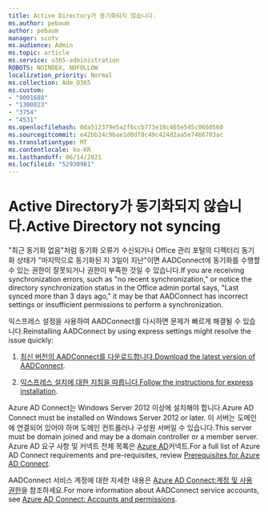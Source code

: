 ```yaml
---
title: Active Directory가 동기화되지 않습니다.
ms.author: pebaum
author: pebaum
manager: scotv
ms.audience: Admin
ms.topic: article
ms.service: o365-administration
ROBOTS: NOINDEX, NOFOLLOW
localization_priority: Normal
ms.collection: Adm_O365
ms.custom:
- "9001688"
- "1300023"
- "3754"
- "4531"
ms.openlocfilehash: 0da512379e5a2f6ccb773e18c465e545c0660560
ms.sourcegitcommit: e42bb24c9bae1d0df8c49c424d2aa5e7466703ac
ms.translationtype: MT
ms.contentlocale: ko-KR
ms.lasthandoff: 06/14/2021
ms.locfileid: "52930981"
---
```

# <a name="active-directory-not-syncing"></a><span data-ttu-id="5c774-102">Active Directory가 동기화되지 않습니다.</span><span class="sxs-lookup"><span data-stu-id="5c774-102">Active Directory not syncing</span></span>

<span data-ttu-id="5c774-103">"최근 동기화 없음"처럼 동기화 오류가 수신되거나 Office 관리 포털의 디렉터리 동기화 상태가 "마지막으로 동기화된 지 3일이 지난"이면 AADConnect에 동기화를 수행할 수 있는 권한이 잘못되거나 권한이 부족한 것일 수 있습니다.</span><span class="sxs-lookup"><span data-stu-id="5c774-103">If you are receiving synchronization errors, such as "no recent synchronization," or notice the directory synchronization status in the Office admin portal says, "Last synced more than 3 days ago," it may be that AADConnect has incorrect settings or insufficient permissions to perform a synchronization.</span></span>  

<span data-ttu-id="5c774-104">익스프레스 설정을 사용하여 AADConnect를 다시하면 문제가 빠르게 해결될 수 있습니다.</span><span class="sxs-lookup"><span data-stu-id="5c774-104">Reinstalling AADConnect by using express settings might resolve the issue quickly:</span></span>

1. <span data-ttu-id="5c774-105">[최신 버전의 AADConnect를 다운로드합니다.](https://go.microsoft.com/fwlink/?LinkId=615771)</span><span class="sxs-lookup"><span data-stu-id="5c774-105">[Download the latest version of AADConnect](https://go.microsoft.com/fwlink/?LinkId=615771).</span></span>

2. <span data-ttu-id="5c774-106">[익스프레스 설치에 대한 지침을 따릅니다.](/azure/active-directory/hybrid/how-to-connect-install-express)</span><span class="sxs-lookup"><span data-stu-id="5c774-106">[Follow the instructions for express installation](/azure/active-directory/hybrid/how-to-connect-install-express).</span></span>

<span data-ttu-id="5c774-107">Azure AD Connect는 Windows Server 2012 이상에 설치해야 합니다.</span><span class="sxs-lookup"><span data-stu-id="5c774-107">Azure AD Connect must be installed on Windows Server 2012 or later.</span></span> <span data-ttu-id="5c774-108">이 서버는 도메인에 연결되어 있어야 하며 도메인 컨트롤러나 구성원 서버일 수 있습니다.</span><span class="sxs-lookup"><span data-stu-id="5c774-108">This server must be domain joined and may be a domain controller or a member server.</span></span> <span data-ttu-id="5c774-109">Azure AD 요구 사항 및 커넥트 전체 목록은 [Azure AD](/azure/active-directory/hybrid/how-to-connect-install-prerequisites)커넥트.</span><span class="sxs-lookup"><span data-stu-id="5c774-109">For a full list of Azure AD Connect requirements and pre-requisites, review [Prerequisites for Azure AD Connect](/azure/active-directory/hybrid/how-to-connect-install-prerequisites).</span></span>

<span data-ttu-id="5c774-110">AADConnect 서비스 계정에 대한 자세한 내용은 [Azure AD Connect:계정 및 사용 권한](/azure/active-directory/hybrid/reference-connect-accounts-permissions)을 참조하세요.</span><span class="sxs-lookup"><span data-stu-id="5c774-110">For more information about AADConnect service accounts, see [Azure AD Connect: Accounts and permissions](/azure/active-directory/hybrid/reference-connect-accounts-permissions).</span></span>
